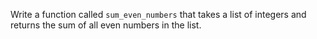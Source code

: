 Write a function called `sum_even_numbers` that takes a list of integers and returns the sum of all even numbers in the list.